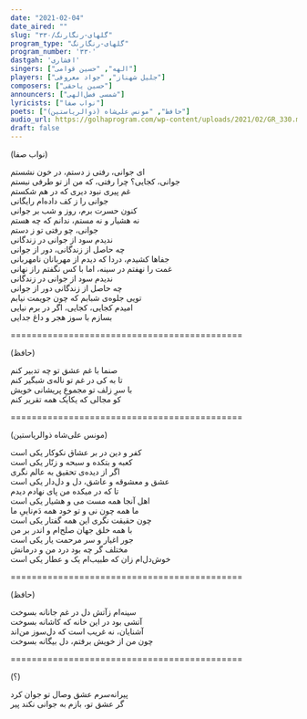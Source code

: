 ```yaml
---
date: "2021-02-04"
date_aired: ""
slug: "گلهای-رنگارنگ/۳۳۰"
program_type: "گلهای-رنگارنگ"
program_number: '۳۳۰'
dastgah: 'افشاری'
singers: ["الهه", "حسین قوامی"]
players: ["جلیل شهناز", "جواد معروفی"]
composers: ["حسین یاحقی"]
announcers: ["شمسی فضل‌الهی"]
lyricists: ["نواب صفا"]
poets: ["حافظ", "مونس علی‌شاه (ذوالریاستین)"]
audio_url: https://golhaprogram.com/wp-content/uploads/2021/02/GR_330.mp3
draft: false
---
```


(نواب صفا)  

ای جوانی، رفتی ز دستم، در خون نشستم  
جوانی، کجایی؟ چرا رفتی، که من از تو طرفی نبستم  
غم پیری نبود دیری که در هم شکستم  
جوانی را ز کف داده‌ام رایگانی  
کنون حسرت برم، روز و شب بر جوانی  
نه هشیار و نه مستم، ندانم که چه هستم  
جوانی، چو رفتی تو ز دستم  
ندیدم سود از جوانی در زندگانی  
چه حاصل از زندگانی، دور از جوانی  
جفاها کشیدم، دردا که دیدم از مهربانان نامهربانی  
غمت را نهفتم در سینه، اما با کس نگفتم راز نهانی  
ندیدم سود از جوانی در زندگانی  
چه حاصل از زندگانی دور از جوانی  
تویی جلوه‌ی شبابم که چون جویمت نیابم  
امیدم کجایی، کجایی، اگر در برم نیایی  
بسازم با سوز هجر و داغ جدایی  

============================================  

(حافظ)  

صنما با غم عشق تو چه تدبیر کنم  
تا به کی در غم تو ناله‌ی شبگیر کنم  
با سرِ زلف تو مجموعِ پریشانی خویش  
کو مجالی که یکایک همه تقریر کنم  

============================================  

(مونس علی‌شاه ذوالریاستین)  

کفر و دین در بر عشاق نکوکار یکی است  
کعبه و بتکده و سبحه و زنّار یكی است  
اگر از دیده‌ی تحقیق به عالم نگری  
عشق و معشوقه و عاشق، دل و دل‌دار یکی است  
تا که در میکده من پای نهادم دیدم  
اهل آنجا همه مست می و هشیار یکی است  
ما همه چون نی و تو خود همه دَم‌ناییِ ما  
چون حقیقت نگری این همه گفتار یکی است  
با همه خلق جهان صلح‌ام و اندر بر من  
جور اغیار و سر مرحمت یار یکی است  
مختلف گر چه بود درد من و درمانش  
خوش‌دل‌ام زان که طبیب‌ام یک و عطار یکی است  

============================================  

(حافظ)  

سینه‌ام زآتش دل در غم جانانه بسوخت  
آتشی بود در این خانه که کاشانه بسوخت  
آشنایان، نه غریب است که دل‌سوز من‌اند  
چون من از خویش برفتم، دل بیگانه بسوخت  

============================================  

(؟)  

پیرانه‌سرم عشق وصال تو جوان کرد  
گر عشق تو، بازم به جوانی نکند پیر  
